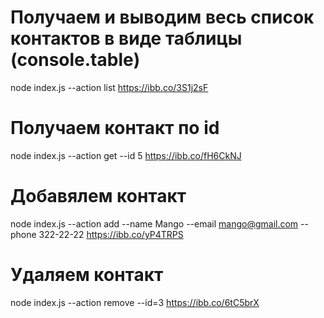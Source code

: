 # Получаем и выводим весь список контактов в виде таблицы (console.table)

node index.js --action list
https://ibb.co/3S1j2sF

# Получаем контакт по id

node index.js --action get --id 5
https://ibb.co/fH6CkNJ

# Добавялем контакт

node index.js --action add --name Mango --email mango@gmail.com --phone 322-22-22
https://ibb.co/yP4TRPS

# Удаляем контакт

node index.js --action remove --id=3
https://ibb.co/6tC5brX
